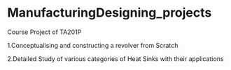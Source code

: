 # ManufacturingDesigning_projects
Course Project of TA201P

1.Conceptualising and constructing a revolver from Scratch

2.Detailed Study of various categories of Heat Sinks with their applications

